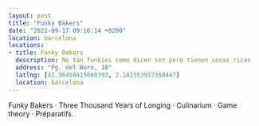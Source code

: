 ```yaml
---
layout: post
title: "Funky Bakers"
date: "2022-09-17 09:16:14 +0200"
location: barcelona
locations:
- title: Funky Bakers
  description: No tan funkies como dicen ser pero tienen cosas ricas
  address: "Pg. del Born, 10"
  latlng: [41.38458415660393, 2.182553957368447]
  location: barcelona
---
```


Funky Bakers · Three Thousand Years of Longing · Culinarium · Game theory · Préparatifs.
